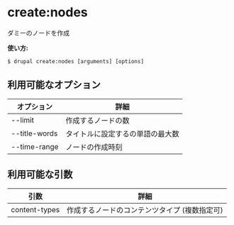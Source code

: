 # create:nodes
ダミーのノードを作成

**使い方:**
```
$ drupal create:nodes [arguments] [options]
```

## 利用可能なオプション
オプション | 詳細
-------|-------------
--limit | 作成するノードの数
--title-words | タイトルに設定するの単語の最大数
--time-range | ノードの作成時刻

## 利用可能な引数
引数 | 詳細
---------|-------------
content-types | 作成するノードのコンテンツタイプ (複数指定可)
